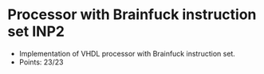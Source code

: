 # Processor with Brainfuck instruction set INP2
- Implementation of VHDL processor with Brainfuck instruction set.
- Points: 23/23
